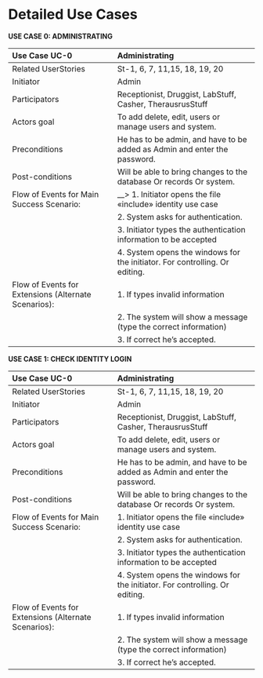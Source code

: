 # Detailed Use Cases #


**USE CASE 0: ADMINISTRATING** 

   
| Use Case UC-0            | Administrating                                                                  |  
|:-------------------------|:--------------------------------------------------------------------------------|  
| Related UserStories      |St-1, 6, 7, 11,15, 18, 19, 20                                                    |  
| Initiator                |Admin                                                                            |  
| Participators            |Receptionist, Druggist, LabStuff, Casher, TherausrusStuff                        |   
| Actors goal              |To add delete, edit, users or manage users and system.                           |  
| Preconditions            |He has to be admin, and have to be added as Admin and enter the password.        |  
| Post-conditions          |Will be able to bring changes to the database Or records Or system.              |  
|Flow of Events for Main Success Scenario:|&#95;&#95;&#62; 1. Initiator opens the file &#171;include&#187; identity use case|  
|                          |2. System asks for authentication.                                               |  
|                          |3. Initiator types the authentication information to be accepted                 |  
|                          |4. System opens the windows for the initiator. For controlling. Or editing.      |   
|Flow of Events for Extensions (Alternate Scenarios):|    1. If types invalid information                    |  
|                          | 2. The system will show a message (type the correct information)                |  
|                          | 3. If correct he’s accepted.                                                    |  

**USE CASE 1: CHECK IDENTITY LOGIN**  
   
| Use Case UC-0            | Administrating                                                                  |  
|:-------------------------|:--------------------------------------------------------------------------------|  
| Related UserStories      |St-1, 6, 7, 11,15, 18, 19, 20                                                    |  
| Initiator                |Admin                                                                            |  
| Participators            |Receptionist, Druggist, LabStuff, Casher, TherausrusStuff                        |   
| Actors goal              |To add delete, edit, users or manage users and system.                           |  
| Preconditions            |He has to be admin, and have to be added as Admin and enter the password.        |  
| Post-conditions          |Will be able to bring changes to the database Or records Or system.              |  
|Flow of Events for Main Success Scenario:| 1. Initiator opens the file &#171;include&#187; identity use case|  
|                          |2. System asks for authentication.                                               |  
|                          |3. Initiator types the authentication information to be accepted                 |  
|                          |4. System opens the windows for the initiator. For controlling. Or editing.      |   
|Flow of Events for Extensions (Alternate Scenarios):|    1. If types invalid information                    |  
|                          | 2. The system will show a message (type the correct information)                |  
|                          | 3. If correct he’s accepted.                                                    |  



